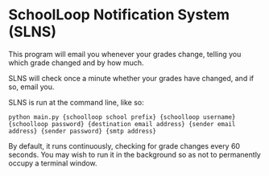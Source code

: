 SchoolLoop Notification System (SLNS)
=====================================

This program will email you whenever your grades change, telling you which grade changed and by how much.

SLNS will check once a minute whether your grades have changed, and if so, email you.

SLNS is run at the command line, like so:

`python main.py {schoolloop school prefix} {schoolloop username} {schoolloop password} {destination email address} {sender email address} {sender password} {smtp address}`

By default, it runs continuously, checking for grade changes every 60 seconds. You may wish to run it in the background so as not to permanently occupy a terminal window.
